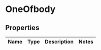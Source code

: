 # OneOfbody

## Properties
Name | Type | Description | Notes
------------ | ------------- | ------------- | -------------
